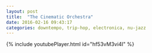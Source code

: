 ```yaml
---
layout: post
title:  "The Cinematic Orchestra"
date: 2016-02-16 09:43:17
categories: downtempo, trip-hop, electronica, nu-jazz
---
```

{% include youtubePlayer.html id="hf53vM3vi4I" %}
